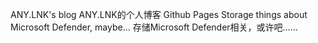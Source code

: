 ANY.LNK's blog
ANY.LNK的个人博客
Github Pages
Storage things about Microsoft Defender, maybe...
存储Microsoft Defender相关，或许吧……
